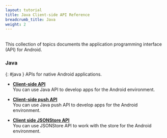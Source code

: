 ```yaml
---
layout: tutorial
title: Java Client-side API Reference
breadcrumb_title: Java
weight: 2
---
```

<!-- NLS_CHARSET=UTF-8 -->
<br/>
This collection of topics documents the application programming interface (API) for Android.

### Java
{: #java }
APIs for native Android applications.

* **[Client-side API](client)**  
    You can use Java API to develop apps for the Android environment.

* **[Client-side push API](push)**  
    You can use Java push API to develop apps for the Android environment.

* **[Client side JSONStore API](store)**  
    You can use JSONStore API to work with the store for the Android environment.
